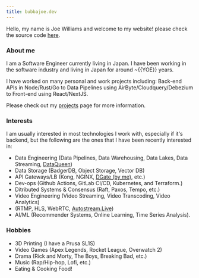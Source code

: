 ```yaml
---
title: bubbajoe.dev
---
```


Hello, my name is Joe Williams and welcome to my website! please check the source code [here](https://github.com/BubbaJoe/bubbajoe.dev).

### About me
I am a Software Engineer currently living in Japan. I have been working in the software industry and living in Japan for around ~{{YOE}} years.

I have worked on many personal and work projects including: Back-end APIs in Node/Rust/Go to Data Pipelines using AirByte/Cloudquery/Debezium to Front-end using React/NextJS.

Please check out my [projects](/projects) page for more information.

### Interests

I am usually interested in most technologies I work with, especially if it's backend, but the following are the ones that I have been recently interested in:

- Data Engineering (Data Pipelines, Data Warehousing, Data Lakes, Data Streaming, [DataQueen](/projects/dataqueen))
- Data Storage (BadgerDB, Object Storage, Vector DB)
- API Gateways/LB (Kong, NGINX, [DGate (by me)](/projects/dgate), etc.)
- Dev-ops (Github Actions, GitLab CI/CD, Kubernetes, and Terraform.)
- Ditributed Systems & Consensus (Raft, Paxos, Tempo, etc.)
- Video Engineering (Video Streaming, Video Transcoding, Video Analytics)
- (RTMP, HLS, WebRTC, [Autostream.Live](/projects/autostream-live))
- AI/ML (Recommender Systems, Online Learning, Time Series Analysis).

### Hobbies

- 3D Printing (I have a Prusa SL1S)
- Video Games (Apex Legends, Rocket League, Overwatch 2)
- Drama (Rick and Morty, The Boys, Breaking Bad, etc.)
- Music (Rap/Hip-hop, Lofi, etc.)
- Eating & Cooking Food! 

